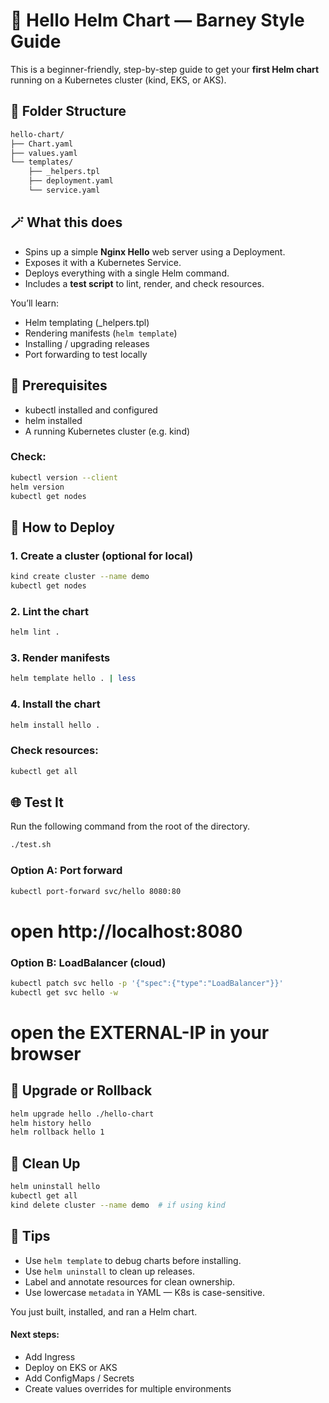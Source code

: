 # 🐳 Hello Helm Chart — Barney Style Guide

This is a beginner-friendly, step-by-step guide to get your **first Helm chart** running on a Kubernetes cluster (kind, EKS, or AKS).

## 📁 Folder Structure

```bash
hello-chart/
├── Chart.yaml
├── values.yaml
└── templates/
    ├── _helpers.tpl
    ├── deployment.yaml
    └── service.yaml
```

## 🪄 What this does

- Spins up a simple **Nginx Hello** web server using a Deployment.
- Exposes it with a Kubernetes Service.
- Deploys everything with a single Helm command.
- Includes a **test script** to lint, render, and check resources.

You’ll learn:
- Helm templating (_helpers.tpl)
- Rendering manifests (`helm template`)
- Installing / upgrading releases
- Port forwarding to test locally


## 🧰 Prerequisites

- kubectl installed and configured
- helm installed
- A running Kubernetes cluster (e.g. kind)

### Check:
```bash
kubectl version --client
helm version
kubectl get nodes
```

## 🚀 How to Deploy

### 1. Create a cluster (optional for local)
```bash
kind create cluster --name demo
kubectl get nodes
```

### 2. Lint the chart
```bash
helm lint .
```

### 3. Render manifests
```bash
helm template hello . | less
```

### 4. Install the chart
```bash
helm install hello .
```

### Check resources:
```bash
kubectl get all
```

## 🌐 Test It
Run the following command from the root of the directory.
```bash
./test.sh
```

### Option A: Port forward
```bash
kubectl port-forward svc/hello 8080:80
```

# open http://localhost:8080

### Option B: LoadBalancer (cloud)
```bash
kubectl patch svc hello -p '{"spec":{"type":"LoadBalancer"}}'
kubectl get svc hello -w
```

# open the EXTERNAL-IP in your browser


## 🔁 Upgrade or Rollback
```bash
helm upgrade hello ./hello-chart
helm history hello
helm rollback hello 1
```

## 🧹 Clean Up
```bash
helm uninstall hello
kubectl get all
kind delete cluster --name demo  # if using kind
```

## 🧠 Tips

- Use `helm template` to debug charts before installing.
- Use `helm uninstall` to clean up releases.
- Label and annotate resources for clean ownership.
- Use lowercase `metadata` in YAML — K8s is case-sensitive.

You just built, installed, and ran a Helm chart.

#### Next steps:
- Add Ingress
- Deploy on EKS or AKS
- Add ConfigMaps / Secrets
- Create values overrides for multiple environments
